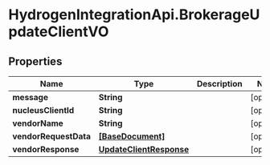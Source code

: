 # HydrogenIntegrationApi.BrokerageUpdateClientVO

## Properties
Name | Type | Description | Notes
------------ | ------------- | ------------- | -------------
**message** | **String** |  | [optional] 
**nucleusClientId** | **String** |  | [optional] 
**vendorName** | **String** |  | [optional] 
**vendorRequestData** | [**[BaseDocument]**](BaseDocument.md) |  | [optional] 
**vendorResponse** | [**UpdateClientResponse**](UpdateClientResponse.md) |  | [optional] 


